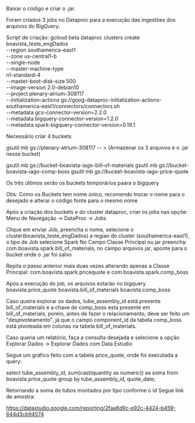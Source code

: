 Baixar o código e criar o .jar.

Foram criados 3 jobs no Dataproc para a execução das ingestões dos arquivos do BigQuery.

Script de criação:
gcloud beta dataproc clusters create boavista_teste_engDados\
 --region southamerica-east1 \
 --zone us-central1-b \
 --single-node\
 --master-machine-type\
 n1-standard-4\
 --master-boot-disk-size 500 \
 --image-version 2.0-debian10 \
 --project plenary-atrium-308117 \
 --initialization-actions gs://goog-dataproc-initialization-actions-southamerica-east1/connectors/connectors.sh \
 --metadata gcs-connector-version=2.2.0 \
 --metadata bigquery-connector-version=1.2.0 \
 --metadata spark-bigquery-connector-version=0.19.1
 
 
 Necessário criar 4 buckets
 
 gsutil mb gs://plenary-atrium-308117 -- > (Armazenar os 3 arquivos e o .jar nesse bucket)
 
  gsutil mb gs://bucket-boavista-iago-bill-of-materials
  gsutil mb gs://bucket-boavista-iago-comp-boss
  gsutil mb gs://bucket-boavista-iago-price-quote
  
 Os três últimos serão os buckets temporários paara o bigquery
 
 Obs: Como os Buckets tem nome único, recomendo trocar o nome para o desejado e alterar o 
 código fonte para o mesmo nome
 
 Após a criação dos buckets e do cluster dataproc, criar os jobs nas opçõe:
 Menu de Navegação -> DataProc -> Jobs
 
 Clique em enviar Job, preencha o nome, selecione o cluster(boavista_teste_engDados)
  a regiao do cluster (southamerica-east1), o tipo de Job selecione Spark
 No Campo Classe Principal ou jar preencha: com.boavista.spark.bill_of_materials, no campo arquivos jar, 
 aponte para o bucket onde o .jar foi salvo
 
 Repita o passo anterior mais duas vezes alterando apenas a 
 Classe Principal: com.boavista.spark.pricequote e com.boavista.spark.comp_boss

Após a execução do job, os arquivos estarão no bigquery
boavista.price_quote
boavista.bill_of_materials
boavista.comp_boss

Caso queira explorar os dados, tube_assembly_id está presente bill_of_materials
e a chave de comp_boss esta presente em bill_of_materials, porém, antes de fazer o relacionamento, 
deve ser feito
um "despivoteamento", já que o campo component_id da tabela comp_boss está pivoteada em colunas na tabela
bill_of_materials.

Caso queria um relatório, faça a consulta desejada e selecione a opção Explorar Dados -> Explorar Dados com
Data Estudio

Segue um gráfico feito com a tabela price_quote, onde foi executada a query:

select tube_assembly_id, sum(cast(quantity as numeric)) as soma
from boavista.price_quote 
group by  tube_assembly_id, quote_date;


Retornando a soma de tubos montados por tipo conforme o id
Segue link de amostra:


https://datastudio.google.com/reporting/2faa8d9c-e92c-4424-b459-644d3cb94574

 
